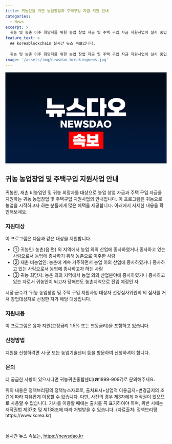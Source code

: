 ```yaml
---
title: 귀농인을 위한 농업창업과 주택구입 자금 지원 안내
categories:
  - News
excerpt: >
  귀농 및 농촌 이주 희망자를 위한 농업 창업 자금 및 주택 구입 자금 지원사업이 실시 중입니다. 농업 외 분야에 종사하다가 농촌으로 이주한 귀농인, 농업에 종사하고자 하는 재촌 비농업인, 농촌지역으로 전입 예정인 귀농 희망자가 지원 대상입니다. 고정금리 1.5% 또는 변동금리의 융자 지원과 방문 신청을 통한 신청이 가능합니다. 자세한 사항은 귀농귀촌종합센터(☎1899-9097)로 문의하시기 바랍니다.
feature_text: >
  ## koreablockchain 실시간 뉴스 속보입니다.

  귀농 및 농촌 이주 희망자를 위한 농업 창업 자금 및 주택 구입 자금 지원사업이 실시 중입니다. 농업 외 분야에 종사하다가 농촌으로 이주한 귀농인, 농업에 종사하고자 하는 재촌 비농업인, 농촌지역으로 전입 예정인 귀농 희망자가 지원 대상입니다. 고정금리 1.5% 또는 변동금리의 융자 지원과 방문 신청을 통한 신청이 가능합니다. 자세한 사항은 귀농귀촌종합센터(☎1899-9097)로 문의하시기 바랍니다.
image: '/assets/img/newsdao_breakingnews.jpg'
---
```


<p><img src="/assets/img/newsdao_breakingnews.jpg" alt="koreablockchain 속보" /></p>

<h2 data-ke-size="size26">귀농 농업창업 및 주택구입 지원사업 안내</h2>

<p data-ke-size="size16">귀농인, 재촌 비농업인 및 귀농 희망자를 대상으로 농업 창업 자금과 주택 구입 자금을 지원하는 귀농 농업창업 및 주택구입 지원사업의 안내입니다. 이 프로그램은 귀농으로 농업을 시작하고자 하는 분들에게 많은 혜택을 제공합니다. 아래에서 자세한 내용을 확인해보세요.</p>

<h3 data-ke-size="size24">지원대상</h3>

<p data-ke-size="size16">이 프로그램은 다음과 같은 대상을 지원합니다.</p>

<ul>
    <li>① 귀농인: 농촌(읍·면) 외 지역에서 농업 외의 산업에 종사하였거나 종사하고 있는 사람으로서 농업에 종사하기 위해 농촌으로 이주한 사람</li>
    <li>② 재촌 비농업인: 농촌에 계속 거주하면서 농업 이외 산업에 종사하였거나 종사하고 있는 사람으로서 농업에 종사하고자 하는 사람</li>
    <li>③ 귀농 희망자: 농촌 외의 지역에서 농업 외의 산업분야에 종사하였거나 종사하고 있는 자로서 귀농인이 되고자 당해연도 농촌지역으로 전입 예정인 자</li>
</ul>

<p data-ke-size="size16">시장·군수가 ‘귀농 농업창업 및 주택 구입 지원사업 대상자 선정심사위원회’의 심사를 거쳐 창업대상자로 선정한 자가 해당 대상입니다.</p>

<h3 data-ke-size="size24">지원내용</h3>

<p data-ke-size="size16">이 프로그램은 융자 지원(고정금리 1.5% 또는 변동금리)을 포함하고 있습니다.</p>

<h3 data-ke-size="size24">신청방법</h3>

<p data-ke-size="size16">지원을 신청하려면 시·군 또는 농업기술센터 등을 방문하여 신청하셔야 합니다.</p>

<h3 data-ke-size="size24">문의</h3>

<p data-ke-size="size16">더 궁금한 사항이 있으시다면 귀농귀촌종합센터(☎1899-9097)로 문의해주세요.</p>

<p data-ke-size="size16">위의 내용은 정책브리핑의 정책뉴스자료로, 출처표시+상업적 이용금지+변경금지의 조건에 따라 자유롭게 이용할 수 있습니다. 다만, 사진의 경우 제3자에게 저작권이 있으므로 사용할 수 없습니다. 기사를 이용할 때에는 출처를 꼭 표기하여야 하며, 위반 시에는 저작권법 제37조 및 제138조에 따라 처벌받을 수 있습니다. (자료출처: 정책브리핑 https://www.korea.kr)</p>

<p data-ke-size="size16">&nbsp;</p>
실시간 뉴스 속보는, <a href="https://newsdao.kr" rel="dofollow">https://newsdao.kr</a>



